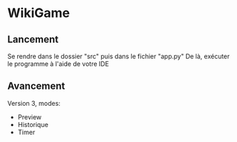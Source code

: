 # WikiGame
## Lancement
Se rendre dans le dossier "src" puis dans le fichier "app.py"
De là, exécuter le programme à l'aide de votre IDE
## Avancement
Version 3, modes: 
- Preview
- Historique
- Timer